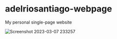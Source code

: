 # adelriosantiago-webpage

My personal single-page website

![Screenshot 2023-03-07 233257](https://user-images.githubusercontent.com/5462382/223628021-8571d6ee-1ff2-46fb-98fc-c343f34dee67.jpg)


